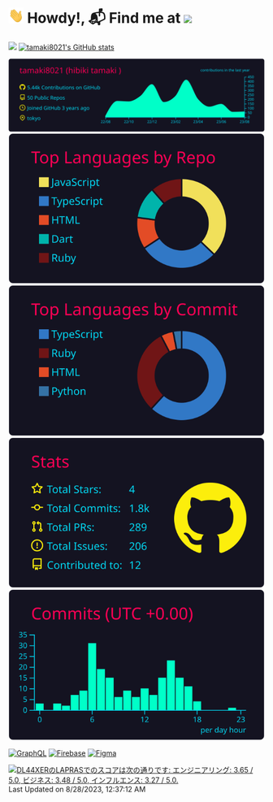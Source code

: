 <h1> 
  <img src="https://raw.githubusercontent.com/ABSphreak/ABSphreak/master/gifs/Hi.gif" width="30px" height="30px">
  Howdy!, 📬 Find me at
  <img src="https://media.giphy.com/media/VgCDAzcKvsR6OM0uWg/giphy.gif" width="50"> 
</h1>
 
<a href="http://www.github.com/tamaki8021"><img src="https://github-readme-streak-stats.herokuapp.com/?user=tamaki8021&stroke=ffffff&background=1c1917&ring=0891b2&fire=0891b2&currStreakNum=ffffff&currStreakLabel=0891b2&sideNums=ffffff&sideLabels=ffffff&dates=ffffff&hide_border=true" /></a>
<a href="http://www.github.com/tamaki8021"><img src="https://github-readme-stats.vercel.app/api?username=tamaki8021&show_icons=true&hide=&count_private=true&title_color=0891b2&text_color=ffffff&icon_color=0891b2&bg_color=1c1917&hide_border=true&show_icons=true" alt="tamaki8021's GitHub stats" /></a>

[![](https://raw.githubusercontent.com/tamaki8021/tamaki8021/main/profile-summary-card-output/2077/0-profile-details.svg)](https://github.com/vn7n24fzkq/github-profile-summary-cards)
[![](https://raw.githubusercontent.com/tamaki8021/tamaki8021/main/profile-summary-card-output/2077/1-repos-per-language.svg)](https://github.com/vn7n24fzkq/github-profile-summary-cards) 
[![](https://raw.githubusercontent.com/tamaki8021/tamaki8021/main/profile-summary-card-output/2077/2-most-commit-language.svg)](https://github.com/vn7n24fzkq/github-profile-summary-cards)
[![](https://raw.githubusercontent.com/tamaki8021/tamaki8021/main/profile-summary-card-output/2077/3-stats.svg)](https://github.com/vn7n24fzkq/github-profile-summary-cards)
[![](https://raw.githubusercontent.com/tamaki8021/tamaki8021/main/profile-summary-card-output/2077/4-productive-time.svg)](https://github.com/vn7n24fzkq/github-profile-summary-cards)

<a href="https://graphql.org/" target="_blank" rel="noreferrer"><img src="https://raw.githubusercontent.com/danielcranney/readme-generator/main/public/icons/skills/graphql-colored.svg" width="48" height="48" alt="GraphQL" /></a>
<a href="https://firebase.google.com/" target="_blank" rel="noreferrer"><img src="https://raw.githubusercontent.com/danielcranney/readme-generator/main/public/icons/skills/firebase-colored.svg" width="48" height="48" alt="Firebase" /></a>
<a href="https://www.figma.com/" target="_blank" rel="noreferrer"><img src="https://raw.githubusercontent.com/danielcranney/readme-generator/main/public/icons/skills/figma-colored.svg" width="48" height="48" alt="Figma" /></a>

<!--
<img src="/github-metrics.svg" alt="Metrics">
-->

<!--START_SECTION:lapras-card-->
<p ><a href="https://lapras.com/public/DL44XER" target="_blank" rel="noopener noreferrer"><img alt="DL44XERのLAPRASでのスコアは次の通りです: エンジニアリング: 3.65 / 5.0, ビジネス: 3.48 / 5.0, インフルエンス: 3.27 / 5.0." src="https://lapras-card-generator.vercel.app/api/svg?e=3.65&b=3.48&i=3.27&b1=%23020E27&b2=%230E5593&i1=%23030E21&i2=%231688BF&l=ja" width="400" ></a>  
Last Updated on 8/28/2023, 12:37:12 AM</p>
<!--END_SECTION:lapras-card-->

<!--
**************************************
### コミットメッセージ
<ul>
   <li> 🎉 <code>:tada:</code> 初めてのコミット（Initial Commit）</li>
   <li> 🔖  <code>:bookmark:</code> バージョンタグ（Version Tag）</li>
   <li> ✨  <code>:sparkles:</code> 新機能（New Feature）</li>
   <li> 🐛  <code>:bug:</code> バグ修正（Bugfix）</li>
   <li> ♻️  <code>:recycle:</code> リファクタリング(Refactoring)</li>
   <li> 📚  <code>:books:</code> ドキュメント（Documentation）</li>
   <li> 🎨  <code>:art:</code> デザインUI/UX(Accessibility)</li>
   <li> 🐎  <code>:horse:</code> パフォーマンス（Performance）</li>
   <li> 🔧  <code>:wrench:</code> ツール（Tooling）</li>
   <li> 🚨  <code>:rotating_light:</code> テスト（Tests）</li>
   <li> 💩  <code>:hankey:</code> 非推奨追加（Deprecation）</li>
   <li> 🗑️  <code>:wastebasket:</code> 削除（Removal）</li>
   <li> 🚧  <code>:construction:</code> WIP(Work In Progress)</li>
</ul>
**************************************
-->
